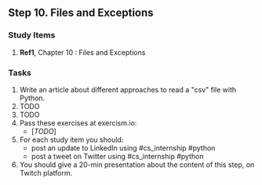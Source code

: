 ## Step 10. Files and Exceptions

### Study Items
  1. **Ref1**, Chapter 10 : Files and Exceptions

### Tasks

 1. Write an article about different approaches to read a "csv" file with Python.
 2. TODO
 3. TODO
 4. Pass these exercises at exercism.io:
    - [*TODO*]
 5. For each study item you should:  
     - post an update to LinkedIn using #cs_internship #python  
     - post a tweet on Twitter using #cs_internship #python
 6. You should give a 20-min presentation about the content of this step, on Twitch platform.

